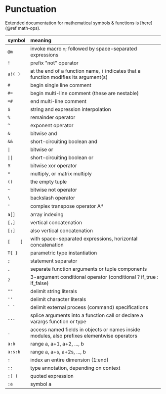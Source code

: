 # Punctuation

Extended documentation for mathematical symbols & functions is [here](@ref math-ops).

| symbol      | meaning                                                                                     |
|:----------- |:------------------------------------------------------------------------------------------- |
| `@m`        | invoke macro `m`; followed by space-separated expressions                                   |
| `!`         | prefix "not" operator                                                                       |
| `a!( )`     | at the end of a function name, `!` indicates that a function modifies its argument(s)       |
| `#`         | begin single line comment                                                                   |
| `#=`        | begin multi-line comment (these are nestable)                                               |
| `=#`        | end multi-line comment                                                                      |
| `$`         | string and expression interpolation                                                         |
| `%`         | remainder operator                                                                          |
| `^`         | exponent operator                                                                           |
| `&`         | bitwise and                                                                                 |
| `&&`        | short-circuiting boolean and                                                                |
| `\|`        | bitwise or                                                                                  |
| `\|\|`      | short-circuiting boolean or                                                                 |
| `⊻`         | bitwise xor operator                                                                        |
| `*`         | multiply, or matrix multiply                                                                |
| `()`        | the empty tuple                                                                             |
| `~`         | bitwise not operator                                                                        |
| `\`         | backslash operator                                                                          |
| `'`         | complex transpose operator Aᴴ                                                               |
| `a[]`       | array indexing                                                                              |
| `[,]`       | vertical concatenation                                                                      |
| `[;]`       | also vertical concatenation                                                                 |
| `[    ]`    | with space-separated expressions, horizontal concatenation                                  |
| `T{ }`      | parametric type instantiation                                                               |
| `;`         | statement separator                                                                         |
| `,`         | separate function arguments or tuple components                                             |
| `?`         | 3-argument conditional operator (conditional ? if_true : if_false)                          |
| `""`        | delimit string literals                                                                     |
| `''`        | delimit character literals                                                                  |
| ``` ` ` ``` | delimit external process (command) specifications                                           |
| `...`       | splice arguments into a function call or declare a varargs function or type                 |
| `.`         | access named fields in objects or names inside modules, also prefixes elementwise operators |
| `a:b`       | range a, a+1, a+2, ..., b                                                                   |
| `a:s:b`     | range a, a+s, a+2s, ..., b                                                                  |
| `:`         | index an entire dimension (1:end)                                                           |
| `::`        | type annotation, depending on context                                                       |
| `:( )`      | quoted expression                                                                           |
| `:a`        | symbol a                                                                                    |
